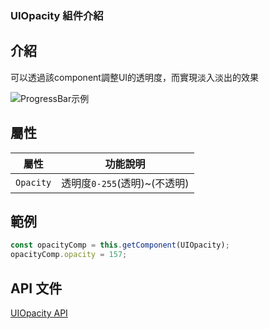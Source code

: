 ### UIOpacity 組件介紹

## 介紹

可以透過該component調整UI的透明度，而實現淡入淡出的效果

![ProgressBar示例](https://docs.cocos.com/creator/3.6/manual/zh/ui-system/components/editor/uiopacity/ui-opacity.png)


## 屬性

| 屬性                | 功能說明                                                    |
| ------------------- | ----------------------------------------------------------- |
|`Opacity`            |透明度`0-255`(透明)~(不透明)| 

## 範例

```ts
const opacityComp = this.getComponent(UIOpacity);
opacityComp.opacity = 157;
```

## API 文件

[UIOpacity API](https://docs.cocos.com/creator/3.6/api/zh/class/UIOpacity)